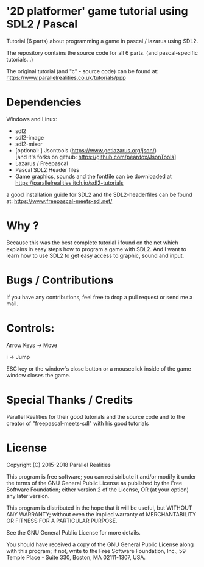 # '2D platformer' game tutorial using SDL2 / Pascal

Tutorial (6 parts) about programming a game in pascal / lazarus using SDL2.

The repository contains the source code for all 6 parts. (and pascal-specific tutorials...)

The original tutorial (and "c" - source code) can be found at: https://www.parallelrealities.co.uk/tutorials/ppp

# Dependencies

Windows and Linux:

* sdl2
* sdl2-image
* sdl2-mixer
* [optional: ] Jsontools     (https://www.getlazarus.org/json/)  
  [and it's forks on github:  https://github.com/peardox/JsonTools]
* Lazarus / Freepascal
* Pascal SDL2 Header files 
* Game graphics, sounds and the fontfile can be downloaded at https://parallelrealities.itch.io/sdl2-tutorials

a good installation guide for SDL2 and the SDL2-headerfiles can be found at:  https://www.freepascal-meets-sdl.net/

# Why ?

Because this was the best complete tutorial i found on the net which explains in easy steps how to program a game with SDL2. 
And I want to learn how to use SDL2 to get easy access to graphic, sound and input.

# Bugs / Contributions 

If you have any contributions, feel free to drop a pull request or send me a mail.

# Controls:

Arrow Keys -> Move

i -> Jump

ESC key or the window´s close button or a mouseclick inside of the game window closes the game.

# Special Thanks / Credits

Parallel Realities for their good tutorials and the source code and
to the creator of "freepascal-meets-sdl" with his good tutorials

# License

Copyright (C) 2015-2018 Parallel Realities

This program is free software; you can redistribute it and/or
modify it under the terms of the GNU General Public License
as published by the Free Software Foundation; either version 2
of the License, OR (at your option) any later version.

This program is distributed in the hope that it will be useful,
but WITHOUT ANY WARRANTY; without even the implied warranty of
MERCHANTABILITY OR FITNESS FOR A PARTICULAR PURPOSE.

See the GNU General Public License for more details.

You should have received a copy of the GNU General Public License
along with this program; if not, write to the Free Software
Foundation, Inc., 59 Temple Place - Suite 330, Boston, MA  02111-1307, USA.

